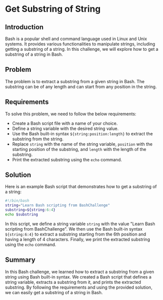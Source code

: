 # Get Substring of String

## Introduction

Bash is a popular shell and command language used in Linux and Unix systems. It provides various functionalities to manipulate strings, including getting a substring of a string. In this challenge, we will explore how to get a substring of a string in Bash.

## Problem

The problem is to extract a substring from a given string in Bash. The substring can be of any length and can start from any position in the string.

## Requirements

To solve this problem, we need to follow the below requirements:

- Create a Bash script file with a name of your choice.
- Define a string variable with the desired string value.
- Use the Bash built-in syntax `${string:position:length}` to extract the substring from the string.
- Replace `string` with the name of the string variable, `position` with the starting position of the substring, and `length` with the length of the substring.
- Print the extracted substring using the `echo` command.

## Solution

Here is an example Bash script that demonstrates how to get a substring of a string:

```bash
#!/bin/bash
string="Learn Bash scripting from BashChallenge"
substring=${string:6:4}
echo $substring
```

In this script, we define a string variable `string` with the value "Learn Bash scripting from BashChallenge". We then use the Bash built-in syntax `${string:6:4}` to extract a substring starting from the 6th position and having a length of 4 characters. Finally, we print the extracted substring using the `echo` command.

## Summary

In this Bash challenge, we learned how to extract a substring from a given string using Bash built-in syntax. We created a Bash script that defines a string variable, extracts a substring from it, and prints the extracted substring. By following the requirements and using the provided solution, we can easily get a substring of a string in Bash.
